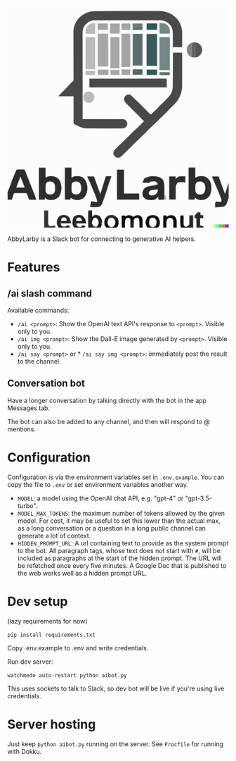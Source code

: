 ![Dall-E generated image of a logo with books inside a brain, and the text 'AbbyLarby'](abbylarby.svg)

AbbyLarby is a Slack bot for connecting to generative AI helpers.

# Features

## /ai slash command

Available commands:
* `/ai <prompt>`: Show the OpenAI text API's response to `<prompt>`. Visible only to you.
* `/ai img <prompt>`: Show the Dall-E image generated by `<prompt>`. Visible only to you.
* `/ai say <prompt>` or * `/ai say img <prompt>`: immediately post the result to the channel.

## Conversation bot

Have a longer conversation by talking directly with the bot in the app Messages tab.

The bot can also be added to any channel, and then will respond to @ mentions.

# Configuration

Configuration is via the environment variables set in `.env.example`. You can copy the file to `.env` or set environment
variables another way.

* `MODEL`: a model using the OpenAI chat API, e.g. "gpt-4" or "gpt-3.5-turbo".
* `MODEL_MAX_TOKENS`: the maximum number of tokens allowed by the given model. For cost, it may be useful to set this
  lower than the actual max, as a long conversation or a question in a long public channel can generate a lot of context.
* `HIDDEN_PROMPT_URL`: A url containing text to provide as the system prompt to the bot.
  All paragraph tags, whose text does not start with `#`, will be included as paragraphs at the
  start of the hidden prompt. The URL will be refetched once every five minutes. A Google Doc
  that is published to the web works well as a hidden prompt URL.

# Dev setup

(lazy requirements for now)

    pip install requirements.txt

Copy .env.example to .env and write credentials.

Run dev server:

    watchmedo auto-restart python aibot.py

This uses sockets to talk to Slack, so dev bot will be live if you're using live credentials.

# Server hosting

Just keep `python aibot.py` running on the server. See `Procfile` for running with Dokku.
